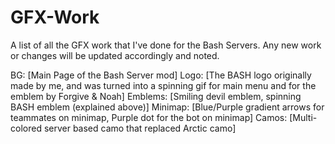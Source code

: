 # GFX-Work
A list of all the GFX work that I've done for the Bash Servers.
Any new work or changes will be updated accordingly and noted.

BG: [Main Page of the Bash Server mod]
Logo: [The BASH logo originally made by me, and was turned into a spinning gif for main menu and for the emblem by Forgive & Noah]
Emblems: [Smiling devil emblem, spinning BASH emblem (explained above)]
Minimap: [Blue/Purple gradient arrows for teammates on minimap, Purple dot for the bot on minimap]
Camos: [Multi-colored server based camo that replaced Arctic camo]
